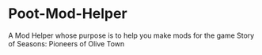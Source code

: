 # Poot-Mod-Helper
A Mod Helper whose purpose is to help you make mods for the game Story of Seasons: Pioneers of Olive Town
